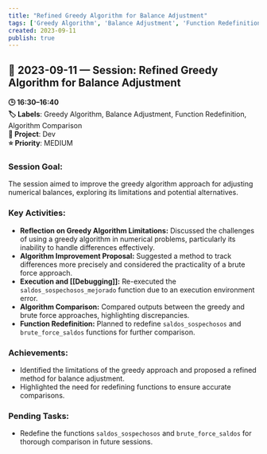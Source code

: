 ```yaml
---
title: "Refined Greedy Algorithm for Balance Adjustment"
tags: ['Greedy Algorithm', 'Balance Adjustment', 'Function Redefinition', 'Algorithm Comparison']
created: 2023-09-11
publish: true
---
```


## 📅 2023-09-11 — Session: Refined Greedy Algorithm for Balance Adjustment

**🕒 16:30–16:40**  
**🏷️ Labels**: Greedy Algorithm, Balance Adjustment, Function Redefinition, Algorithm Comparison  
**📂 Project**: Dev  
**⭐ Priority**: MEDIUM  


### Session Goal:
The session aimed to improve the greedy algorithm approach for adjusting numerical balances, exploring its limitations and potential alternatives.

### Key Activities:
- **Reflection on Greedy Algorithm Limitations:** Discussed the challenges of using a greedy algorithm in numerical problems, particularly its inability to handle differences effectively.
- **Algorithm Improvement Proposal:** Suggested a method to track differences more precisely and considered the practicality of a brute force approach.
- **Execution and [[Debugging]]:** Re-executed the `saldos_sospechosos_mejorado` function due to an execution environment error.
- **Algorithm Comparison:** Compared outputs between the greedy and brute force approaches, highlighting discrepancies.
- **Function Redefinition:** Planned to redefine `saldos_sospechosos` and `brute_force_saldos` functions for further comparison.

### Achievements:
- Identified the limitations of the greedy approach and proposed a refined method for balance adjustment.
- Highlighted the need for redefining functions to ensure accurate comparisons.

### Pending Tasks:
- Redefine the functions `saldos_sospechosos` and `brute_force_saldos` for thorough comparison in future sessions.
